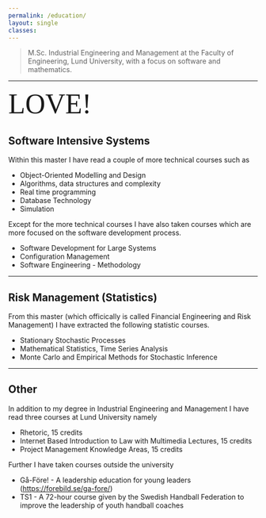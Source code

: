 ```yaml
---
permalink: /education/
layout: single
classes: 
--- 
```

> M.Sc. Industrial Engineering and Management at the Faculty of Engineering, Lund University, with a focus on software and mathematics. 
---
<span style="font-family:Papyrus; font-size:4em;">LOVE!</span>
## Software Intensive Systems 
Within this master I have read a couple of more technical courses such as 
- Object-Oriented Modelling and Design 
- Algorithms, data structures and complexity
- Real time programming
- Database Technology
- Simulation 

Except for the more technical courses I have also taken courses which are more focused on the software development process.
- Software Development for Large Systems
- Configuration Management 
- Software Engineering - Methodology

---

## Risk Management (Statistics)
From this master (which officically is called Financial Engineering and Risk Management) I have extracted the following statistic courses. 
- Stationary Stochastic Processes
- Mathematical Statistics, Time Series Analysis
- Monte Carlo and Empirical Methods for Stochastic Inference

---

## Other 
In addition to my degree in Industrial Engineering and Management I have read three courses at Lund University namely
- Rhetoric, 15 credits
- Internet Based Introduction to Law with Multimedia Lectures, 15 credits
- Project Management Knowledge Areas, 15 credits

Further I have taken courses outside the university 
- Gå-Före! - A leadership education for young leaders (https://forebild.se/ga-fore/) 
- TS1 - A 72-hour course given by the Swedish Handball Federation to improve the leadership of youth handball coaches
